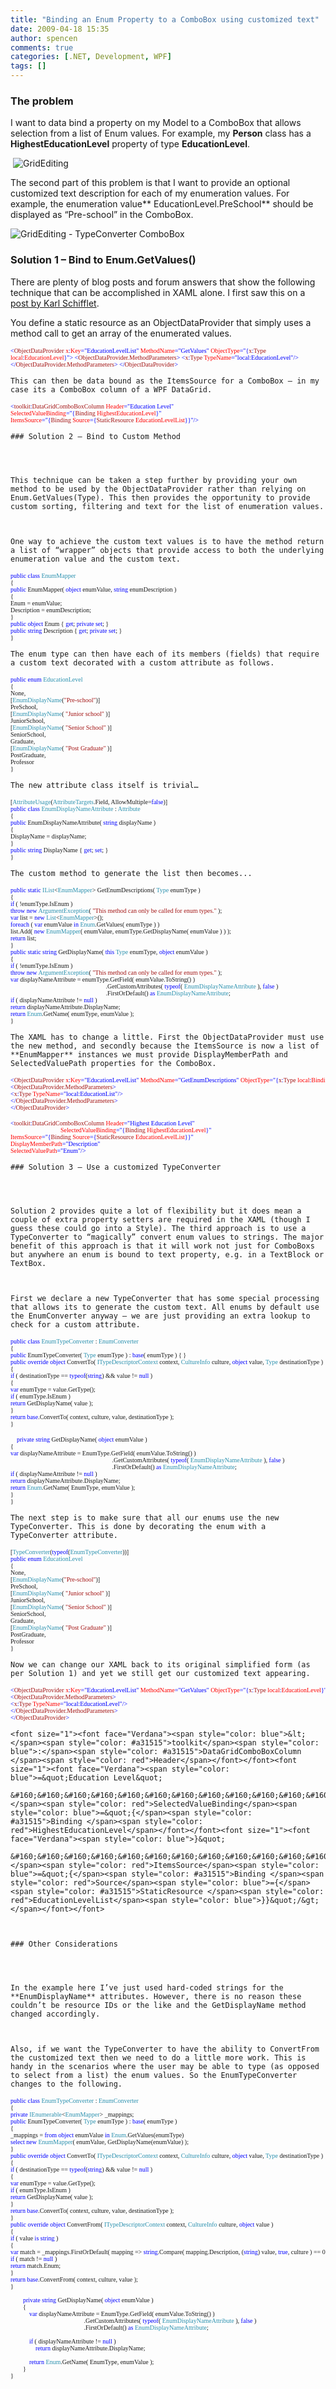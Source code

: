 ```yaml
---
title: "Binding an Enum Property to a ComboBox using customized text"
date: 2009-04-18 15:35
author: spencen
comments: true
categories: [.NET, Development, WPF]
tags: []
---
```


### The problem

  

I want to data bind a property on my Model to a ComboBox that allows selection from a list of Enum values. For example, my **Person** class has a **HighestEducationLevel** property of type **EducationLevel**.
  

&#160;![GridEditing](/images/GridEditing_6.png "GridEditing") 
  

The second part of this problem is that I want to provide an optional customized text description for each of my enumeration values. For example, the enumeration value** EducationLevel.PreSchool** should be displayed as “Pre-school” in the ComboBox.
  

![GridEditing - TypeConverter ComboBox](/images/GridEditing%20-%20TypeConverter%20ComboBox_3.png "GridEditing - TypeConverter ComboBox") 
  

### Solution 1 – Bind to Enum.GetValues()

  

There are plenty of blog posts and forum answers that show the following technique that can be accomplished in XAML alone. I first saw this on a <a href="http://www.codeproject.com/KB/WPF/FillComboboxWSortedEnum.aspx" target="_blank">post by Karl Schifflet</a>.
  

You define a static resource as an ObjectDataProvider that simply uses a method call to get an array of the enumerated values.
  

<font size="1"><font face="Verdana"><span style="color: blue">&lt;</span><span style="color: #a31515">ObjectDataProvider </span><span style="color: red">x</span><span style="color: blue">:</span><span style="color: red">Key</span><span style="color: blue">=&quot;EducationLevelList&quot; </span><span style="color: red">MethodName</span><span style="color: blue">=&quot;GetValues&quot; </span><span style="color: red">ObjectType</span><span style="color: blue">=&quot;{</span><span style="color: #a31515">x</span><span style="color: blue">:</span><span style="color: #a31515">Type </span><span style="color: red">local</span><span style="color: blue">:</span><span style="color: red">EducationLevel</span></font></font><font size="1"><font face="Verdana"><span style="color: blue">}&quot;&gt;
&lt;</span><span style="color: #a31515">ObjectDataProvider.MethodParameters</span></font></font><font size="1"><font face="Verdana"><span style="color: blue">&gt;
&lt;</span><span style="color: #a31515">x</span><span style="color: blue">:</span><span style="color: #a31515">Type </span><span style="color: red">TypeName</span></font></font><font size="1"><font face="Verdana"><span style="color: blue">=&quot;local:EducationLevel&quot;/&gt;
&lt;/</span><span style="color: #a31515">ObjectDataProvider.MethodParameters</span></font></font><font size="1"><font face="Verdana"><span style="color: blue">&gt;
&lt;/</span><span style="color: #a31515">ObjectDataProvider</span><span style="color: blue">&gt;</span></font></font></pre>
<a href="http://11011.net/software/vspaste"></a>

    
    
    

    
    This can then be data bound as the ItemsSource for a ComboBox – in my case its a ComboBox column of a WPF DataGrid.
    
<pre class="code"><font size="1"><font face="Verdana"><span style="color: blue">&lt;</span><span style="color: #a31515">toolkit</span><span style="color: blue">:</span><span style="color: #a31515">DataGridComboBoxColumn </span><span style="color: red">Header</span></font></font><font size="1"><font face="Verdana"><span style="color: blue">=&quot;Education Level&quot;
</span><span style="color: red">SelectedValueBinding</span><span style="color: blue">=&quot;{</span><span style="color: #a31515">Binding </span><span style="color: red">HighestEducationLevel</span></font></font><font size="1"><font face="Verdana"><span style="color: blue">}&quot;
</span><span style="color: red">ItemsSource</span><span style="color: blue">=&quot;{</span><span style="color: #a31515">Binding </span><span style="color: red">Source</span><span style="color: blue">={</span><span style="color: #a31515">StaticResource </span><span style="color: red">EducationLevelList</span><span style="color: blue">}}&quot;/&gt;</span></font></font></pre>
<a href="http://11011.net/software/vspaste"></a>

    
    ### Solution 2 – Bind to Custom Method
    
    

    
    This technique can be taken a step further by providing your own method to be used by the ObjectDataProvider rather than relying on Enum.GetValues(Type). This then provides the opportunity to provide custom sorting, filtering and text for the list of enumeration values.
    

    
    One way to achieve the custom text values is to have the method return a list of “wrapper” objects that provide access to both the underlying enumeration value and the custom text.
    
<pre class="code"><span style="color: blue"><font size="1" face="Verdana">public class </font></span><font size="1"><font face="Verdana"><span style="color: #2b91af">EnumMapper
</span>{
<span style="color: blue">public </span>EnumMapper( <span style="color: blue">object </span>enumValue, <span style="color: blue">string </span>enumDescription )
{
Enum = enumValue;
Description = enumDescription;
}
<span style="color: blue">public object </span>Enum { <span style="color: blue">get</span>; <span style="color: blue">private set</span>; }
<span style="color: blue">public string </span>Description { <span style="color: blue">get</span>; <span style="color: blue">private set</span>; }
}</font></font></pre>

    
    The enum type can then have each of its members (fields) that require a custom text decorated with a custom attribute as follows.
    
<pre class="code"><span style="color: blue"><font size="1" face="Verdana">public enum </font></span><font size="1"><font face="Verdana"><span style="color: #2b91af">EducationLevel
</span>{
None,
[<span style="color: #2b91af">EnumDisplayName</span>(<span style="color: #a31515">&quot;Pre-school&quot;</span>)]
PreSchool,
[<span style="color: #2b91af">EnumDisplayName</span>( <span style="color: #a31515">&quot;Junior school&quot; </span>)]
JuniorSchool,
[<span style="color: #2b91af">EnumDisplayName</span>( <span style="color: #a31515">&quot;Senior School&quot; </span>)]
SeniorSchool,
Graduate,
[<span style="color: #2b91af">EnumDisplayName</span>( <span style="color: #a31515">&quot;Post Graduate&quot; </span>)]
PostGraduate,
Professor
}</font></font></pre>
<a href="http://11011.net/software/vspaste"></a>

    
    The new attribute class itself is trivial…
    
<pre class="code"><font size="1" face="Verdana">[<span style="color: #2b91af">AttributeUsage</span>(<span style="color: #2b91af">AttributeTargets</span>.Field, AllowMultiple=<span style="color: blue">false</span>)]
<span style="color: blue">public class </span><span style="color: #2b91af">EnumDisplayNameAttribute </span>: </font><font size="1"><font face="Verdana"><span style="color: #2b91af">Attribute
</span>{
<span style="color: blue">public </span>EnumDisplayNameAttribute( <span style="color: blue">string </span>displayName )
{
DisplayName = displayName;
}
<span style="color: blue">public string </span>DisplayName { <span style="color: blue">get</span>; <span style="color: blue">set</span>; }
}</font></font></pre>
<a href="http://11011.net/software/vspaste"></a>

    
    The custom method to generate the list then becomes...
    
<pre class="code"><font size="1"><font face="Verdana"><span style="color: blue">public static </span><span style="color: #2b91af">IList</span>&lt;<span style="color: #2b91af">EnumMapper</span>&gt; GetEnumDescriptions( <span style="color: #2b91af">Type </span>enumType )
{
<span style="color: blue">if </span>( !enumType.IsEnum )
<span style="color: blue">throw new </span><span style="color: #2b91af">ArgumentException</span>( <span style="color: #a31515">&quot;This method can only be called for enum types.&quot; </span>);
<span style="color: blue">var </span>list = <span style="color: blue">new </span><span style="color: #2b91af">List</span>&lt;<span style="color: #2b91af">EnumMapper</span>&gt;();
<span style="color: blue">foreach </span>( <span style="color: blue">var </span>enumValue <span style="color: blue">in </span><span style="color: #2b91af">Enum</span>.GetValues( enumType ) )
list.Add( <span style="color: blue">new </span><span style="color: #2b91af">EnumMapper</span>( enumValue, enumType.GetDisplayName( enumValue ) ) );
<span style="color: blue">return </span>list;
}
<span style="color: blue">public static string </span>GetDisplayName( <span style="color: blue">this </span><span style="color: #2b91af">Type </span>enumType, <span style="color: blue">object </span>enumValue )
{
<span style="color: blue">if </span>( !enumType.IsEnum )
<span style="color: blue">throw new </span><span style="color: #2b91af">ArgumentException</span>( <span style="color: #a31515">&quot;This method can only be called for enum types.&quot; </span>);
<span style="color: blue">var </span>displayNameAttribute = enumType.GetField( enumValue.ToString() )  
                                                             .GetCustomAttributes( <span style="color: blue">typeof</span>( <span style="color: #2b91af">EnumDisplayNameAttribute </span>), <span style="color: blue">false </span>)  
                                                             .FirstOrDefault() <span style="color: blue">as </span><span style="color: #2b91af">EnumDisplayNameAttribute</span>;
<span style="color: blue">if </span>( displayNameAttribute != <span style="color: blue">null </span>)
<span style="color: blue">return </span>displayNameAttribute.DisplayName;
<span style="color: blue">return </span><span style="color: #2b91af">Enum</span>.GetName( enumType, enumValue );
}</font></font></pre>

    
    The XAML has to change a little. First the ObjectDataProvider must use the new method, and secondly because the ItemsSource is now a list of **EnumMapper** instances we must provide DisplayMemberPath and SelectedValuePath properties for the ComboBox.
    
<pre class="code"><font size="1"><font face="Verdana"><span style="color: blue">&lt;</span><span style="color: #a31515">ObjectDataProvider </span><span style="color: red">x</span><span style="color: blue">:</span><span style="color: red">Key</span><span style="color: blue">=&quot;EducationLevelList&quot; </span><span style="color: red">MethodName</span><span style="color: blue">=&quot;GetEnumDescriptions&quot; </span><span style="color: red">ObjectType</span><span style="color: blue">=&quot;{</span><span style="color: #a31515">x</span><span style="color: blue">:</span><span style="color: #a31515">Type </span><span style="color: red">local</span><span style="color: blue">:</span><span style="color: red">BindingSupport</span></font></font><font size="1"><font face="Verdana"><span style="color: blue">}&quot;&gt;
&lt;</span><span style="color: #a31515">ObjectDataProvider.MethodParameters</span></font></font><font size="1"><font face="Verdana"><span style="color: blue">&gt;
&lt;</span><span style="color: #a31515">x</span><span style="color: blue">:</span><span style="color: #a31515">Type </span><span style="color: red">TypeName</span></font></font><font size="1"><font face="Verdana"><span style="color: blue">=&quot;local:EducationList&quot;/&gt;
&lt;/</span><span style="color: #a31515">ObjectDataProvider.MethodParameters</span></font></font><font size="1"><font face="Verdana"><span style="color: blue">&gt;
&lt;/</span><span style="color: #a31515">ObjectDataProvider</span><span style="color: blue">&gt;</span></font></font></pre>
<a href="http://11011.net/software/vspaste"></a>
<pre class="code"><font size="1"><font face="Verdana"><span style="color: blue">&lt;</span><span style="color: #a31515">toolkit</span><span style="color: blue">:</span><span style="color: #a31515">DataGridComboBoxColumn </span><span style="color: red">Header</span></font></font><font size="1"><font face="Verdana"><span style="color: blue">=&quot;Highest Education Level&quot;
</span><span style="color: blue">                                </span><span style="color: red">SelectedValueBinding</span><span style="color: blue">=&quot;{</span><span style="color: #a31515">Binding </span><span style="color: red">HighestEducationLevel</span></font></font><font size="1"><font face="Verdana"><span style="color: blue">}&quot;
</span><span style="color: red">ItemsSource</span><span style="color: blue">=&quot;{</span><span style="color: #a31515">Binding </span><span style="color: red">Source</span><span style="color: blue">={</span><span style="color: #a31515">StaticResource </span><span style="color: red">EducationLevelList</span></font></font><font size="1"><font face="Verdana"><span style="color: blue">}}&quot;
</span><span style="color: red">DisplayMemberPath</span></font></font><font size="1"><font face="Verdana"><span style="color: blue">=&quot;Description&quot;
</span><span style="color: red">SelectedValuePath</span><span style="color: blue">=&quot;Enum&quot;/&gt;</span></font></font></pre>
<a href="http://11011.net/software/vspaste"></a>

    
    ### Solution 3 – Use a customized TypeConverter
    
    

    
    Solution 2 provides quite a lot of flexibility but it does mean a couple of extra property setters are required in the XAML (though I guess these could go into a Style). The third approach is to use a TypeConverter to “magically” convert enum values to strings. The major benefit of this approach is that it will work not just for ComboBoxs but anywhere an enum is bound to text property, e.g. in a TextBlock or TextBox.
    

    
    First we declare a new TypeConverter that has some special processing that allows its to generate the custom text. All enums by default use the EnumConverter anyway – we are just providing an extra lookup to check for a custom attribute. 
    
<pre class="code"><font size="1"><font face="Verdana"><span style="color: blue">public class </span><span style="color: #2b91af">EnumTypeConverter </span>: </font></font><font size="1"><font face="Verdana"><span style="color: #2b91af">EnumConverter
</span>{
<span style="color: blue">public </span>EnumTypeConverter( <span style="color: #2b91af">Type </span>enumType ) : <span style="color: blue">base</span>( enumType ) { }
<span style="color: blue">public override object </span>ConvertTo( <span style="color: #2b91af">ITypeDescriptorContext </span>context, <span style="color: #2b91af">CultureInfo </span>culture, <span style="color: blue">object </span>value, <span style="color: #2b91af">Type </span>destinationType )
{
<span style="color: blue">if </span>( destinationType == <span style="color: blue">typeof</span>(<span style="color: blue">string</span>) &amp;&amp; value != <span style="color: blue">null </span>)
{
<span style="color: blue">var </span>enumType = value.GetType();
<span style="color: blue">if </span>( enumType.IsEnum )
<span style="color: blue">return </span>GetDisplayName( value );
}
<span style="color: blue">return base</span>.ConvertTo( context, culture, value, destinationType );
}</font></font></pre>
<pre class="code"><font size="1"><font face="Verdana"><span style="color: blue">    private string </span>GetDisplayName( <span style="color: blue">object </span>enumValue )
{
<span style="color: blue">var </span>displayNameAttribute = EnumType.GetField( enumValue.ToString() )  
                                                                 .GetCustomAttributes( <span style="color: blue">typeof</span>( <span style="color: #2b91af">EnumDisplayNameAttribute </span>), <span style="color: blue">false </span>)  
                                                                 .FirstOrDefault() <span style="color: blue">as </span><span style="color: #2b91af">EnumDisplayNameAttribute</span>;
<span style="color: blue">if </span>( displayNameAttribute != <span style="color: blue">null </span>)
<span style="color: blue">return </span>displayNameAttribute.DisplayName;
<span style="color: blue">return </span><span style="color: #2b91af">Enum</span>.GetName( EnumType, enumValue );
}
}</font></font></pre>
<a href="http://11011.net/software/vspaste"></a>

    
    The next step is to make sure that all our enums use the new TypeConverter. This is done by decorating the enum with a TypeConverter attribute.
    
<pre class="code"><font size="1"><font face="Verdana">[<span style="color: #2b91af">TypeConverter</span>(<span style="color: blue">typeof</span>(<span style="color: #2b91af">EnumTypeConverter</span>))]
<span style="color: blue">public enum </span></font></font><font size="1"><font face="Verdana"><span style="color: #2b91af">EducationLevel
</span>{
None,
[<span style="color: #2b91af">EnumDisplayName</span>(<span style="color: #a31515">&quot;Pre-school&quot;</span>)]
PreSchool,
[<span style="color: #2b91af">EnumDisplayName</span>( <span style="color: #a31515">&quot;Junior school&quot; </span>)]
JuniorSchool,
[<span style="color: #2b91af">EnumDisplayName</span>( <span style="color: #a31515">&quot;Senior School&quot; </span>)]
SeniorSchool,
Graduate,
[<span style="color: #2b91af">EnumDisplayName</span>( <span style="color: #a31515">&quot;Post Graduate&quot; </span>)]
PostGraduate,
Professor
}</font></font></pre>
<a href="http://11011.net/software/vspaste"></a>

    
    Now we can change our XAML back to its original simplified form (as per Solution 1) and yet we still get our customized text appearing.
    
<pre class="code"><font size="1"><font face="Verdana"><span style="color: blue">&lt;</span><span style="color: #a31515">ObjectDataProvider </span><span style="color: red">x</span><span style="color: blue">:</span><span style="color: red">Key</span><span style="color: blue">=&quot;EducationLevelList&quot; </span><span style="color: red">MethodName</span><span style="color: blue">=&quot;GetValues&quot; </span><span style="color: red">ObjectType</span><span style="color: blue">=&quot;{</span><span style="color: #a31515">x</span><span style="color: blue">:</span><span style="color: #a31515">Type </span><span style="color: red">local</span><span style="color: blue">:</span><span style="color: red">EducationLevel</span></font></font><font size="1"><font face="Verdana"><span style="color: blue">}&quot;&gt;
&lt;</span><span style="color: #a31515">ObjectDataProvider.MethodParameters</span></font></font><font size="1"><font face="Verdana"><span style="color: blue">&gt;
&lt;</span><span style="color: #a31515">x</span><span style="color: blue">:</span><span style="color: #a31515">Type </span><span style="color: red">TypeName</span></font></font><font size="1"><font face="Verdana"><span style="color: blue">=&quot;local:EducationLevel&quot;/&gt;
&lt;/</span><span style="color: #a31515">ObjectDataProvider.MethodParameters</span></font></font><font size="1"><font face="Verdana"><span style="color: blue">&gt;
&lt;/</span><span style="color: #a31515">ObjectDataProvider</span><span style="color: blue">&gt;</span></font></font></pre>
<a href="http://11011.net/software/vspaste"></a>

    
    
    

    
    <font size="1"><font face="Verdana"><span style="color: blue">&lt;</span><span style="color: #a31515">toolkit</span><span style="color: blue">:</span><span style="color: #a31515">DataGridComboBoxColumn </span><span style="color: red">Header</span></font></font><font size="1"><font face="Verdana"><span style="color: blue">=&quot;Education Level&quot;
  
    &#160;&#160;&#160;&#160;&#160;&#160;&#160;&#160;&#160;&#160;&#160;&#160;&#160;&#160;&#160;&#160;&#160;&#160;&#160;&#160;&#160;&#160;&#160;&#160;&#160;&#160;&#160;&#160;&#160;&#160;&#160; </span><span style="color: red">SelectedValueBinding</span><span style="color: blue">=&quot;{</span><span style="color: #a31515">Binding </span><span style="color: red">HighestEducationLevel</span></font></font><font size="1"><font face="Verdana"><span style="color: blue">}&quot;
  
    &#160;&#160;&#160;&#160;&#160;&#160;&#160;&#160;&#160;&#160;&#160;&#160;&#160;&#160;&#160;&#160;&#160;&#160;&#160;&#160;&#160;&#160;&#160;&#160;&#160;&#160;&#160;&#160;&#160;&#160;&#160; </span><span style="color: red">ItemsSource</span><span style="color: blue">=&quot;{</span><span style="color: #a31515">Binding </span><span style="color: red">Source</span><span style="color: blue">={</span><span style="color: #a31515">StaticResource </span><span style="color: red">EducationLevelList</span><span style="color: blue">}}&quot;/&gt;</span></font></font>
    

    
    ### Other Considerations
    
    

    
    In the example here I’ve just used hard-coded strings for the **EnumDisplayName** attributes. However, there is no reason these couldn’t be resource IDs or the like and the GetDisplayName method changed accordingly.
    

    
    Also, if we want the TypeConverter to have the ability to ConvertFrom the customized text then we need to do a little more work. This is handy in the scenarios where the user may be able to type (as opposed to select from a list) the enum values. So the EnumTypeConverter changes to the following.
    
<pre class="code"><font size="1"><font face="Verdana"><span style="color: blue">public class </span><span style="color: #2b91af">EnumTypeConverter </span>: </font></font><font size="1"><font face="Verdana"><span style="color: #2b91af">EnumConverter
</span>{
<span style="color: blue">private </span><span style="color: #2b91af">IEnumerable</span>&lt;<span style="color: #2b91af">EnumMapper</span>&gt; _mappings;
<span style="color: blue">public </span>EnumTypeConverter( <span style="color: #2b91af">Type </span>enumType ) : <span style="color: blue">base</span>( enumType )
{
_mappings = <span style="color: blue">from object </span>enumValue <span style="color: blue">in </span><span style="color: #2b91af">Enum</span>.GetValues(enumType)
<span style="color: blue">select new </span><span style="color: #2b91af">EnumMapper</span>( enumValue, GetDisplayName(enumValue) );
}
<span style="color: blue">public override object </span>ConvertTo( <span style="color: #2b91af">ITypeDescriptorContext </span>context, <span style="color: #2b91af">CultureInfo </span>culture, <span style="color: blue">object </span>value, <span style="color: #2b91af">Type </span>destinationType )
{
<span style="color: blue">if </span>( destinationType == <span style="color: blue">typeof</span>(<span style="color: blue">string</span>) &amp;&amp; value != <span style="color: blue">null </span>)
{
<span style="color: blue">var </span>enumType = value.GetType();
<span style="color: blue">if </span>( enumType.IsEnum )
<span style="color: blue">return </span>GetDisplayName( value );
}
<span style="color: blue">return base</span>.ConvertTo( context, culture, value, destinationType );
}
<span style="color: blue">public override object </span>ConvertFrom( <span style="color: #2b91af">ITypeDescriptorContext </span>context, <span style="color: #2b91af">CultureInfo </span>culture, <span style="color: blue">object </span>value )
{
<span style="color: blue">if </span>( value <span style="color: blue">is string </span>)
{
<span style="color: blue">var </span>match = _mappings.FirstOrDefault( mapping =&gt; <span style="color: blue">string</span>.Compare( mapping.Description, (<span style="color: blue">string</span>) value, <span style="color: blue">true</span>, culture ) == 0 );
<span style="color: blue">if </span>( match != <span style="color: blue">null </span>)
<span style="color: blue">return </span>match.Enum;
}
<span style="color: blue">return base</span>.ConvertFrom( context, culture, value );
}  
    </font></font><font size="1"><font face="Verdana"><span style="color: blue">      
        private string </span>GetDisplayName( <span style="color: blue">object </span>enumValue )   
        {   
            <span style="color: blue">var </span>displayNameAttribute = EnumType.GetField( enumValue.ToString() )  
                                               .GetCustomAttributes( <span style="color: blue">typeof</span>( <span style="color: #2b91af">EnumDisplayNameAttribute </span>), <span style="color: blue">false </span>)  
                                               .FirstOrDefault() <span style="color: blue">as </span><span style="color: #2b91af">EnumDisplayNameAttribute</span>;   
      
            <span style="color: blue">if </span>( displayNameAttribute != <span style="color: blue">null </span>)   
                <span style="color: blue">return </span>displayNameAttribute.DisplayName;   
              
            <span style="color: blue">return </span><span style="color: #2b91af">Enum</span>.GetName( EnumType, enumValue );   
        }
}</font></font>

<a href="http://11011.net/software/vspaste"></a>

